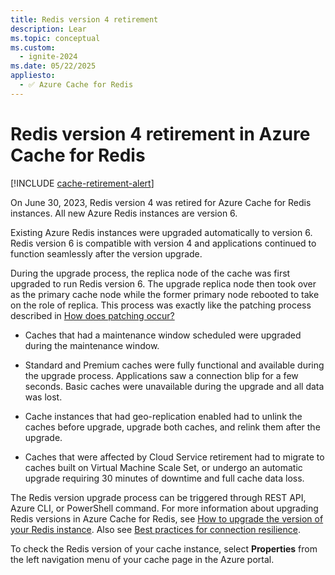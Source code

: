 ```yaml
---
title: Redis version 4 retirement
description: Lear
ms.topic: conceptual
ms.custom:
  - ignite-2024
ms.date: 05/22/2025
appliesto:
  - ✅ Azure Cache for Redis
---
```


# Redis version 4 retirement in Azure Cache for Redis

[!INCLUDE [cache-retirement-alert](includes/cache-retirement-alert.md)]

On June 30, 2023, Redis version 4 was retired for Azure Cache for Redis instances. All new Azure Redis instances are version 6.

Existing Azure Redis instances were upgraded automatically to version 6. Redis version 6 is compatible with version 4 and applications continued to function seamlessly after the version upgrade.

During the upgrade process, the replica node of the cache was first upgraded to run Redis version 6. The upgrade replica node then took over as the primary cache node while the former primary node rebooted to take on the role of replica. This process was exactly like the patching process described in [How does patching occur?](cache-failover.md#how-does-patching-occur)

- Caches that had a maintenance window scheduled were upgraded during the maintenance window.

- Standard and Premium caches were fully functional and available during the upgrade process. Applications saw a connection blip for a few seconds. Basic caches were unavailable during the upgrade and all data was lost.

- Cache instances that had geo-replication enabled had to unlink the caches before upgrade, upgrade both caches, and relink them after the upgrade.

- Caches that were affected by Cloud Service retirement had to migrate to caches built on Virtual Machine Scale Set, or undergo an automatic upgrade requiring 30 minutes of downtime and full cache data loss.

The Redis version upgrade process can be triggered through REST API, Azure CLI, or PowerShell command. For more information about upgrading Redis versions in Azure Cache for Redis, see [How to upgrade the version of your Redis instance](cache-how-to-upgrade.md). Also see [Best practices for connection resilience](cache-best-practices-connection.md).

To check the Redis version of your cache instance, select **Properties** from the left navigation menu of your cache page in the Azure portal.
